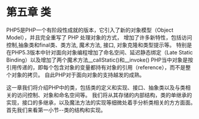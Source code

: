 # 第五章 类

PHP5是PHP一个有阶段性成就的版本，它引入了新的对象模型（Object Model），并且完全重写了 PHP 处理对象的方式，
增加了许多新特性，包括访问控制,抽象类和final类、类方法, 魔术方法, 接口, 对象克隆和类型提示等。
特别是在PHP5.3版本中针对面向对象编程增加了命名空间、延迟静态绑定（Late Static Binding）以及增加了两个魔术方法__callStatic()和__invoke()
PHP当中对象是按引用传递的，即每个包含对象的变量都持有对象的引用（reference），而不是整个对象的拷贝。
自此PHP对于面向对象的支持越发的成熟。

这一章我们将介绍PHP中的类，包括类的定义和实现、接口、抽象类以及与类相关的访问控制、对象和命名空间等。
我们将从其存储的内部结构，类的单继承的实现，接口的多继承，以及魔法方法的实现等细微处着手分析类相关的方方面面。
首先我们来看第一小节--类的结构和实现。
